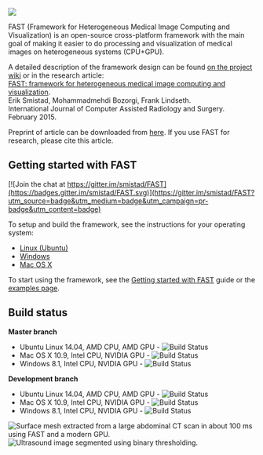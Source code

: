 ![](https://github.com/smistad/FAST/wiki/images/fast_logo.png)

FAST (Framework for Heterogeneous Medical Image Computing and Visualization) is an open-source cross-platform framework with the main goal of making it easier to do processing and visualization of medical images on heterogeneous systems (CPU+GPU).

A detailed description of the framework design can be found [on the project wiki](https://github.com/smistad/FAST/wiki/Framework-Design) or in the research article:  
[FAST: framework for heterogeneous medical image computing and visualization](http://dx.doi.org/10.1007/s11548-015-1158-5).  
Erik Smistad, Mohammadmehdi Bozorgi, Frank Lindseth.  
International Journal of Computer Assisted Radiology and Surgery. February 2015.

Preprint of article can be downloaded from [here](http://www.eriksmistad.no/wp-content/uploads/FAST_framework_for_heterogeneous_medical_image_computing_and_visualization.pdf).
If you use FAST for research, please cite this article.

Getting started with FAST
-------------------------

[![Join the chat at https://gitter.im/smistad/FAST](https://badges.gitter.im/smistad/FAST.svg)](https://gitter.im/smistad/FAST?utm_source=badge&utm_medium=badge&utm_campaign=pr-badge&utm_content=badge)

To setup and build the framework, see the instructions for your operating system:
* [Linux (Ubuntu)](https://github.com/smistad/FAST/wiki/Linux-instructions)
* [Windows](https://github.com/smistad/FAST/wiki/Windows-instructions)
* [Mac OS X](https://github.com/smistad/FAST/wiki/Mac-OS-X-instructions)

To start using the framework, see the [Getting started with FAST](https://github.com/smistad/FAST/wiki/Getting-started-with-FAST) guide or the [examples page](https://github.com/smistad/FAST/wiki/Examples).

Build status
---------------------
**Master branch**
* Ubuntu Linux 14.04, AMD CPU, AMD GPU - ![Build Status](http://jenkins.eriksmistad.no/job/FAST%20-%20Ubuntu%20AMD%20-%20Master/badge/icon)
* Mac OS X 10.9, Intel CPU, NVIDIA GPU - ![Build Status](http://jenkins.eriksmistad.no/job/FAST%20-%20Mac%20OS%20X%20-%20Master/badge/icon)
* Windows 8.1, Intel CPU, NVIDIA GPU - ![Build Status](http://jenkins.eriksmistad.no/job/FAST%20-%20Windows%20NVIDIA%20-%20Master/badge/icon)

**Development branch**
* Ubuntu Linux 14.04, AMD CPU, AMD GPU - ![Build Status](http://jenkins.eriksmistad.no/job/FAST%20-%20Ubuntu%20AMD%20-%20Development/badge/icon)
* Mac OS X 10.9, Intel CPU, NVIDIA GPU - ![Build Status](http://jenkins.eriksmistad.no/job/FAST%20-%20Mac%20OS%20X%20-%20Development/badge/icon)
* Windows 8.1, Intel CPU, NVIDIA GPU - ![Build Status](http://jenkins.eriksmistad.no/job/FAST%20-%20Windows%20NVIDIA%20-%20Development/badge/icon)

![Surface mesh extracted from a large abdominal CT scan in about 100 ms using FAST and a modern GPU.](https://github.com/smistad/FAST/wiki/images/surface_extraction.png) ![Ultrasound image segmented using binary thresholding.](https://github.com/smistad/FAST/wiki/images/binary_thresholding.png)
